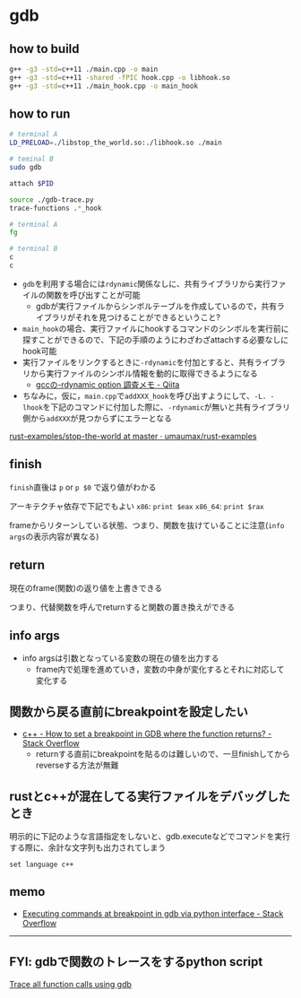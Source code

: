 # gdb

## how to build
``` bash
g++ -g3 -std=c++11 ./main.cpp -o main
g++ -g3 -std=c++11 -shared -fPIC hook.cpp -o libhook.so
g++ -g3 -std=c++11 ./main_hook.cpp -o main_hook
```

## how to run
``` bash
# terminal A
LD_PRELOAD=./libstop_the_world.so:./libhook.so ./main

# teminal B
sudo gdb

attach $PID

source ./gdb-trace.py
trace-functions .*_hook

# terminal A
fg

# terminal B
c
c
```

* `gdb`を利用する場合には`rdynamic`関係なしに、共有ライブラリから実行ファイルの関数を呼び出すことが可能
  * gdbが実行ファイルからシンボルテーブルを作成しているので，共有ライブラリがそれを見つけることができるということ?
* `main_hook`の場合、実行ファイルにhookするコマンドのシンボルを実行前に探すことができるので、下記の手順のようにわざわざattachする必要なしにhook可能
* 実行ファイルをリンクするときに`-rdynamic`を付加とすると、共有ライブラリから実行ファイルのシンボル情報を動的に取得できるようになる
  * [gccの\-rdynamic option 調査メモ \- Qiita]( https://qiita.com/takeoverjp/items/14fdf7ab0d0a76d83d30 )
* ちなみに，仮に，`main.cpp`で`addXXX_hook`を呼び出すようにして、`-L. -lhook`を下記のコマンドに付加した際に、`-rdynamic`が無いと共有ライブラリ側から`addXXX`が見つからずにエラーとなる

[rust\-examples/stop\-the\-world at master · umaumax/rust\-examples]( https://github.com/umaumax/rust-examples/tree/master/stop-the-world )

## finish

`finish`直後は
`p` or `p $0`
で返り値がわかる

アーキテクチャ依存で下記でもよい
`x86`: `print $eax`
`x86_64`: `print $rax`

frameからリターンしている状態、つまり、関数を抜けていることに注意(`info args`の表示内容が異なる)

## return

現在のframe(関数)の返り値を上書きできる

つまり、代替関数を呼んでreturnすると関数の置き換えができる

## info args
* info argsは引数となっている変数の現在の値を出力する
  * frame内で処理を進めていき，変数の中身が変化するとそれに対応して変化する

## 関数から戻る直前にbreakpointを設定したい
* [c\+\+ \- How to set a breakpoint in GDB where the function returns? \- Stack Overflow]( https://stackoverflow.com/questions/3649468/how-to-set-a-breakpoint-in-gdb-where-the-function-returns )
  * returnする直前にbreakpointを貼るのは難しいので、一旦finishしてからreverseする方法が無難

## rustとc++が混在してる実行ファイルをデバッグしたとき
明示的に下記のような言語指定をしないと、gdb.executeなどでコマンドを実行する際に、余計な文字列も出力されてしまう

`set language c++`

## memo
* [Executing commands at breakpoint in gdb via python interface \- Stack Overflow]( https://stackoverflow.com/questions/31380754/executing-commands-at-breakpoint-in-gdb-via-python-interface )

----

## FYI: gdbで関数のトレースをするpython script
[Trace all function calls using gdb]( https://gist.github.com/Houdini/6a688fe06cc12b84fb61 )
